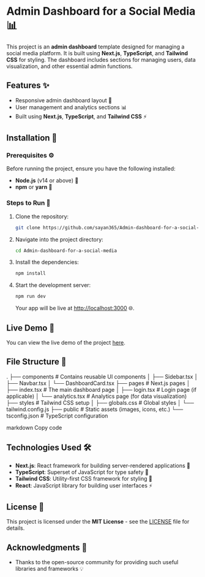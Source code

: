 # Admin Dashboard for a Social Media 📊

This project is an **admin dashboard** template designed for managing a social media platform. It is built using **Next.js**, **TypeScript**, and **Tailwind CSS** for styling. The dashboard includes sections for managing users, data visualization, and other essential admin functions.

## Features ✨
- Responsive admin dashboard layout 📱
- User management and analytics sections 📊
- Built using **Next.js**, **TypeScript**, and **Tailwind CSS** ⚡

## Installation 🔧

### Prerequisites ⚙️

Before running the project, ensure you have the following installed:
- **Node.js** (v14 or above) 🚀
- **npm** or **yarn** 🧶

### Steps to Run 🔄

1. Clone the repository:
    ```bash
    git clone https://github.com/sayan365/Admin-dashboard-for-a-social-media.git
    ```

2. Navigate into the project directory:
    ```bash
    cd Admin-dashboard-for-a-social-media
    ```

3. Install the dependencies:
    ```bash
    npm install
    ```

4. Start the development server:
    ```bash
    npm run dev
    ```

    Your app will be live at [http://localhost:3000](http://localhost:3000) 🌐.

## Live Demo 🌟
You can view the live demo of the project [here](https://admindashboardforasocialmedia-1v31--3000--d3acb9e1.local-credentialless.webcontainer.io).

## File Structure 📁

. ├── components # Contains reusable UI components │ ├── Sidebar.tsx │ ├── Navbar.tsx │ └── DashboardCard.tsx ├── pages # Next.js pages │ ├── index.tsx # The main dashboard page │ ├── login.tsx # Login page (if applicable) │ └── analytics.tsx # Analytics page (for data visualization) ├── styles # Tailwind CSS setup │ ├── globals.css # Global styles │ └── tailwind.config.js ├── public # Static assets (images, icons, etc.) └── tsconfig.json # TypeScript configuration

markdown
Copy code

## Technologies Used 🛠️
- **Next.js**: React framework for building server-rendered applications 🚀
- **TypeScript**: Superset of JavaScript for type safety 🔐
- **Tailwind CSS**: Utility-first CSS framework for styling 🎨
- **React**: JavaScript library for building user interfaces ⚡

## License 📜
This project is licensed under the **MIT License** - see the [LICENSE](LICENSE) file for details.

## Acknowledgments 🙏
- Thanks to the open-source community for providing such useful libraries and frameworks 💡
